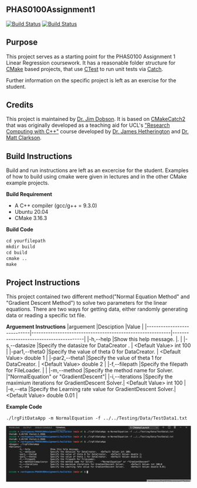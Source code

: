 PHAS0100Assignment1
------------------

[![Build Status](https://travis-ci.com/[USERNAME]/PHAS0100Assignment1.svg?branch=master)](https://travis-ci.com/[USERNAME]/PHAS0100Assignment1)
[![Build Status](https://ci.appveyor.com/api/projects/status/[APPVEYOR_ID]/branch/master)](https://ci.appveyor.com/project/[USERNAME]/PHAS0100Assignment1)


Purpose
-------

This project serves as a starting point for the PHAS0100 Assignment 1 Linear Regression coursework. It has a reasonable folder structure for [CMake](https://cmake.org/) based projects,
that use [CTest](https://cmake.org/) to run unit tests via [Catch](https://github.com/catchorg/Catch2). 

Further information on the specific project is left as an exercise for the student.


Credits
-------

This project is maintained by [Dr. Jim Dobson](https://www.ucl.ac.uk/physics-astronomy/people/dr-jim-dobson). It is based on [CMakeCatch2](https://github.com/UCL/CMakeCatch2.git) that was originally developed as a teaching aid for UCL's ["Research Computing with C++"](http://rits.github-pages.ucl.ac.uk/research-computing-with-cpp/)
course developed by [Dr. James Hetherington](http://www.ucl.ac.uk/research-it-services/people/james)
and [Dr. Matt Clarkson](https://iris.ucl.ac.uk/iris/browse/profile?upi=MJCLA42).


Build Instructions
------------------

Build and run instructions are left as an excercise for the student. Examples of how to build using cmake were given in lectures and in the other CMake example projects.

**Build Requirement** 
- A C++ compiler (gcc/g++ = 9.3.0)
- Ubuntu 20.04 
- CMake 3.16.3

**Build Code**

<pre><code>cd yourfilepath
mkdir build
cd build
cmake ..
make
</code></pre>

Project Instructions
--------------------
This project contained two different method("Normal Equation Method" and "Gradient Descent Method") to solve two parameters for the linear equations. There are two ways for getting data, either randomly generating data or reading a specific txt file.

**Arguement  Instructions** 
|arguement                   |Desciption                                                 |Value                                   |
|----------------------------|-----------------------------------------------------------|----------------------------------------|
|-h,--help                   |Show this help message.                                    |.                                       | 
|-s,--datasize               |Specify the datasize for DataCreator .                     | \<Default Value> int 100               |
|-par1,--theta0              |Specify the value of theta 0 for DataCreator.              | \<Default Value> double 1               |
|-par2,--theta1              |Specify the value of theta 1 for DataCreator.              | \<Default Value> double 2               |
|-f,--filepath               |Specify the filepath for FileLoader.                       |                                        |
|-m,--method<Compulsory>     |Specify the method name for Solver.                        |"NormalEquation"  or  "GradientDescent"|
|-i,--iterations             |Specify the maximium iterations for GradientDescent Solver.| \<Default Value> int 100                |
|-e,--eta                    |Specify the Learning rate value for GradientDescent Solver.| \<Default Value> double 0.01            |


**Example Code**

<pre><code>./lrgFitDataApp -m NormalEquation -f ../../Testing/Data/TestData1.txt
</code></pre>
![](screenshot.png)